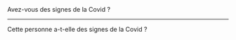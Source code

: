 <!---->Avez-vous des signes de la Covid ?

---

<!---->Cette personne a-t-elle des signes de la Covid ?
